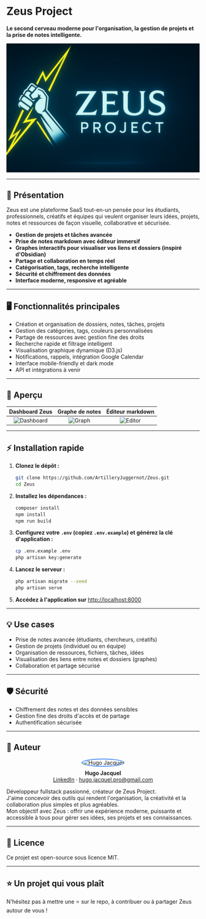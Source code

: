 # Zeus Project

**Le second cerveau moderne pour l'organisation, la gestion de projets et la prise de notes intelligente.**

![Zeus Banner](public/img/screens/zeus_presentation.png)

---

## 🚀 Présentation

Zeus est une plateforme SaaS tout-en-un pensée pour les étudiants, professionnels, créatifs et équipes qui veulent organiser leurs idées, projets, notes et ressources de façon visuelle, collaborative et sécurisée.

- **Gestion de projets et tâches avancée**
- **Prise de notes markdown avec éditeur immersif**
- **Graphes interactifs pour visualiser vos liens et dossiers (inspiré d'Obsidian)**
- **Partage et collaboration en temps réel**
- **Catégorisation, tags, recherche intelligente**
- **Sécurité et chiffrement des données**
- **Interface moderne, responsive et agréable**

---

## 🖥️ Fonctionnalités principales

- Création et organisation de dossiers, notes, tâches, projets
- Gestion des catégories, tags, couleurs personnalisées
- Partage de ressources avec gestion fine des droits
- Recherche rapide et filtrage intelligent
- Visualisation graphique dynamique (D3.js)
- Notifications, rappels, intégration Google Calendar
- Interface mobile-friendly et dark mode
- API et intégrations à venir

---

## 📸 Aperçu

| Dashboard Zeus | Graphe de notes | Éditeur markdown |
|:--------------:|:---------------:|:----------------:|
| ![Dashboard](img/screens/zeus_dashboard.png) | ![Graph](img/screens/zeus_graph.png) | ![Editor](img/screens/zeus_editor.png) |

---

## ⚡ Installation rapide

1. **Clonez le dépôt :**
   ```bash
   git clone https://github.com/ArtilleryJuggernot/Zeus.git
   cd Zeus
   ```
2. **Installez les dépendances :**
   ```bash
   composer install
   npm install
   npm run build
   ```
3. **Configurez votre `.env` (copiez `.env.example`) et générez la clé d'application :**
   ```bash
   cp .env.example .env
   php artisan key:generate
   ```
4. **Lancez le serveur :**
   ```bash
   php artisan migrate --seed
   php artisan serve
   ```
5. **Accédez à l'application sur** [http://localhost:8000](http://localhost:8000)

---

## 💡 Use cases

- Prise de notes avancée (étudiants, chercheurs, créatifs)
- Gestion de projets (individuel ou en équipe)
- Organisation de ressources, fichiers, tâches, idées
- Visualisation des liens entre notes et dossiers (graphes)
- Collaboration et partage sécurisé

---

## 🛡️ Sécurité

- Chiffrement des notes et des données sensibles
- Gestion fine des droits d'accès et de partage
- Authentification sécurisée

---

## 👤 Auteur

<div align="center">
  <img src="img/hugo.png" alt="Hugo Jacquel" width="120" style="border-radius: 50%; border: 2px solid #3b82f6; margin-bottom: 8px;">
  <br>
  <b>Hugo Jacquel</b>  
  <br>
  <a href="https://www.linkedin.com/in/hugo-jacquel/" target="_blank">LinkedIn</a> · <a href="mailto:hugo.jacquel.pro@gmail.com">hugo.jacquel.pro@gmail.com</a>
</div>

Développeur fullstack passionné, créateur de Zeus Project.  
J'aime concevoir des outils qui rendent l'organisation, la créativité et la collaboration plus simples et plus agréables.  
Mon objectif avec Zeus : offrir une expérience moderne, puissante et accessible à tous pour gérer ses idées, ses projets et ses connaissances.

---

## 📄 Licence

Ce projet est open-source sous licence MIT.

---

## ⭐️ Un projet qui vous plaît  
N'hésitez pas à mettre une ⭐️ sur le repo, à contribuer ou à partager Zeus autour de vous !
